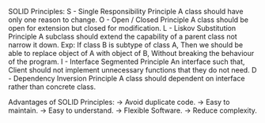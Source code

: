 SOLID Principles:
    S - Single Responsibility Principle
        A class should have only one reason to change.
    O - Open / Closed Principle
        A class should be open for extension but closed for modification.
    L  - Liskov Substitution Principle
        A subclass should extend the capability of a parent class not narrow it down.
        Exp: If class B is subtype of class A, Then we should be able to replace object of A with object of B,
             Without breaking the behaviour of the program.
    I   - Interface Segmented Principle
        An interface such that, Client should not implement unnecessary functions that they do not need.
    D - Dependency Inversion Principle
        A class should dependent on interface rather than concrete class.


Advantages of SOLID Principles:
    -> Avoid duplicate code.
    -> Easy to maintain.
    -> Easy to understand.
    -> Flexible Software.
    -> Reduce complexity.
